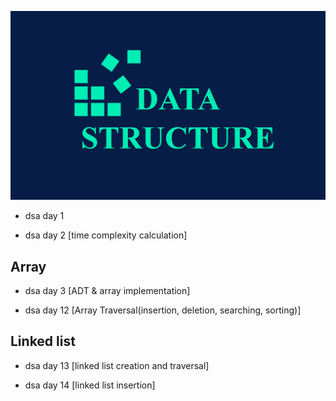 ![Logo](https://raw.githubusercontent.com/atanu3000/DSA-/main/doc/Data-Structures-Training-2.jpg)


- dsa day 1

- dsa day 2 [time complexity calculation]

## Array
- dsa day 3 [ADT & array implementation]

- dsa day 12 [Array Traversal(insertion, deletion, searching, sorting)]

## Linked list
- dsa day 13 [linked list creation and traversal]

- dsa day 14 [linked list insertion]
